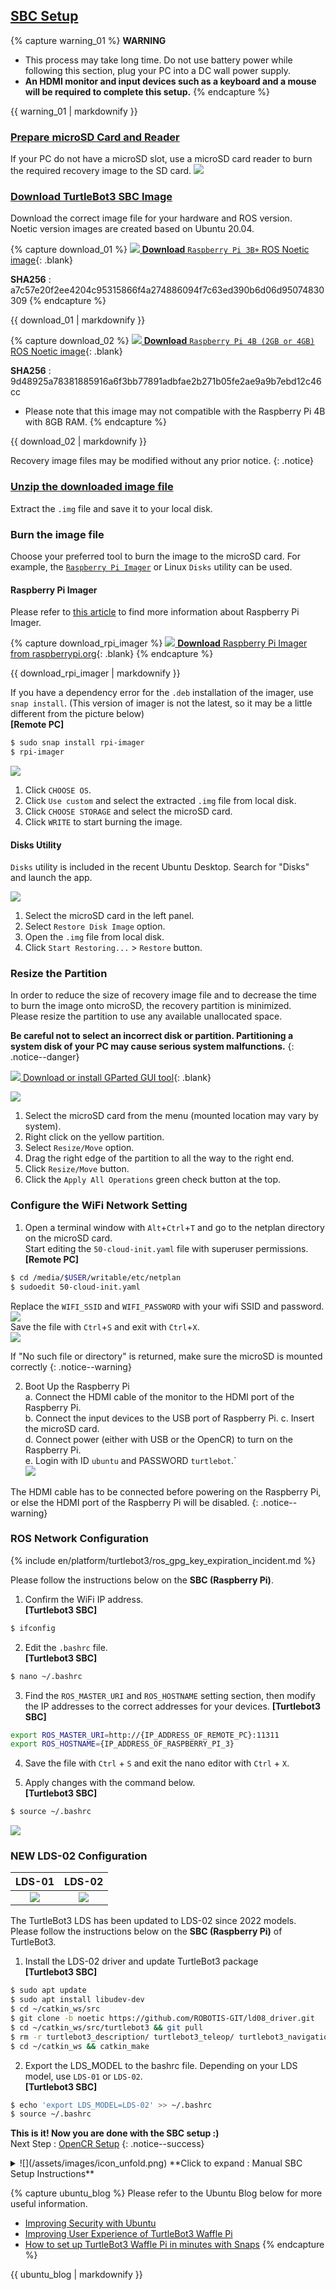
<div style="counter-reset: h1 3"></div>
<div style="counter-reset: h2 1"></div>

## [SBC Setup](#sbc-setup)

{% capture warning_01 %}
**WARNING**
- This process may take long time. Do not use battery power while following this section, plug your PC into a DC wall power supply.
- **An HDMI monitor and input devices such as a keyboard and a mouse will be required to complete this setup.**
{% endcapture %}
<div class="notice--danger">{{ warning_01 | markdownify }}</div>

### [Prepare microSD Card and Reader](#prepare-microsd-card-and-reader)
If your PC do not have a microSD slot, use a microSD card reader to burn the required recovery image to the SD card.
![](/assets/images/platform/turtlebot3/setup/micro_sd_reader.png)

### [Download TurtleBot3 SBC Image](#download-turtlebot3-sbc-image)
Download the correct image file for your hardware and ROS version.  
Noetic version images are created based on Ubuntu 20.04.  

{% capture download_01 %}
[![](/assets/images/icon_download.png) **Download** `Raspberry Pi 3B+` ROS Noetic image](https://www.robotis.com/service/download.php?no=2008){: .blank}

**SHA256** : a7c57e20f2ee4204c95315866f4a274886094f7c63ed390b6d06d95074830309
{% endcapture %}
<div class="notice--success">{{ download_01 | markdownify }}</div>

{% capture download_02 %}
[![](/assets/images/icon_download.png) **Download** `Raspberry Pi 4B (2GB or 4GB)` ROS Noetic image](https://www.robotis.com/service/download.php?no=2066){: .blank}

**SHA256** : 9d48925a78381885916a6f3bb77891adbfae2b271b05fe2ae9a9b7ebd12c46cc
- Please note that this image may not compatible with the Raspberry Pi 4B with 8GB RAM.
{% endcapture %}
<div class="notice--success">{{ download_02 | markdownify }}</div>

Recovery image files may be modified without any prior notice.
{: .notice}

### [Unzip the downloaded image file](#unzip-the-downloaded-image-file)
Extract the `.img` file and save it to your local disk.

### Burn the image file
Choose your preferred tool to burn the image to the microSD card.
For example, the [`Raspberry Pi Imager`](https://www.raspberrypi.com/software/) or Linux `Disks` utility can be used.  

#### Raspberry Pi Imager
Please refer to [this article](https://www.raspberrypi.org/blog/raspberry-pi-imager-imaging-utility/) to find more information about Raspberry Pi Imager.

{% capture download_rpi_imager %}
[![](/assets/images/icon_download.png) **Download** Raspberry Pi Imager from raspberrypi.org](https://www.raspberrypi.org/software/){: .blank}
{% endcapture %}
<div class="notice--success">{{ download_rpi_imager | markdownify }}</div>  

If you have a dependency error for the `.deb` installation of the imager, use `snap install`. (This version of imager is not the latest, so it may be a little different from the picture below)  
**[Remote PC]**  
```bash  
$ sudo snap install rpi-imager
$ rpi-imager  
```  

![](/assets/images/platform/turtlebot3/setup/rpi_imager.gif)  
1. Click `CHOOSE OS`.  
2. Click `Use custom` and select the extracted `.img` file from local disk.  
3. Click `CHOOSE STORAGE` and select the microSD card.
4. Click `WRITE` to start burning the image.

#### Disks Utility
`Disks` utility is included in the recent Ubuntu Desktop. Search for "Disks" and launch the app.  

![](/assets/images/platform/turtlebot3/setup/disks.gif)  
1. Select the microSD card in the left panel.  
2. Select `Restore Disk Image` option.  
3. Open the `.img` file from local disk.  
4. Click `Start Restoring...` > `Restore` button.

### Resize the Partition
In order to reduce the size of recovery image file and to decrease the time to burn the image onto microSD, the recovery partition is minimized.  
Please resize the partition to use any available unallocated space.

**Be careful not to select an incorrect disk or partition. Partitioning a system disk of your PC may cause serious system malfunctions.**
{: .notice--danger}

[![](/assets/images/icon_download.png) Download or install GParted GUI tool](https://gparted.org/download.php){: .blank}

![](/assets/images/platform/turtlebot3/setup/gparted.gif)  
1. Select the microSD card from the menu (mounted location may vary by system).  
2. Right click on the yellow partition.  
3. Select `Resize/Move` option.  
4. Drag the right edge of the partition to all the way to the right end.  
5. Click `Resize/Move` button.  
6. Click the `Apply All Operations` green check button at the top.

### Configure the WiFi Network Setting  
1. Open a terminal window with `Alt`+`Ctrl`+`T` and go to the netplan directory on the microSD card.  
Start editing the `50-cloud-init.yaml` file with superuser permissions.  
**[Remote PC]**  
```bash  
$ cd /media/$USER/writable/etc/netplan
$ sudoedit 50-cloud-init.yaml
```  
Replace the `WIFI_SSID` and `WIFI_PASSWORD` with your wifi SSID and password.  
![](/assets/images/platform/turtlebot3/setup/ros2_sbc_netcfg.png)  
Save the file with `Ctrl`+`S` and exit with `Ctrl`+`X`.  
![](/assets/images/platform/turtlebot3/setup/network_setup.gif)  
  
If "No such file or directory" is returned, make sure the microSD is mounted correctly
{: .notice--warning}  

2. Boot Up the Raspberry Pi  
  a. Connect the HDMI cable of the monitor to the HDMI port of the Raspberry Pi.  
  b. Connect the input devices to the USB port of Raspberry Pi.
  c. Insert the microSD card.  
  d. Connect power (either with USB or the OpenCR) to turn on the Raspberry Pi.  
  e. Login with ID `ubuntu` and PASSWORD `turtlebot`.`  
  ![](/assets/images/platform/turtlebot3/sbc_setup/sbc_setup3.png)  

The HDMI cable has to be connected before powering on the Raspberry Pi, or else the HDMI port of the Raspberry Pi will be disabled.
{: .notice--warning}

### ROS Network Configuration

{% include en/platform/turtlebot3/ros_gpg_key_expiration_incident.md %}

Please follow the instructions below on the **SBC (Raspberry Pi)**.
1. Confirm the WiFi IP address.  
**[Turtlebot3 SBC]**  
  ```bash  
$ ifconfig  
  ```  

2. Edit the `.bashrc` file.  
**[Turtlebot3 SBC]**  
  ```bash  
$ nano ~/.bashrc  
  ```  
  

3. Find the `ROS_MASTER_URI` and `ROS_HOSTNAME` setting section, then modify the IP addresses to the correct addresses for your devices.
**[Turtlebot3 SBC]**  
  ```bash  
export ROS_MASTER_URI=http://{IP_ADDRESS_OF_REMOTE_PC}:11311  
export ROS_HOSTNAME={IP_ADDRESS_OF_RASPBERRY_PI_3}  
  ```  
  
4. Save the file with `Ctrl` + `S` and exit the nano editor with `Ctrl` + `X`.  

5. Apply changes with the command below.  
**[Turtlebot3 SBC]**    
  ```bash  
$ source ~/.bashrc  
  ```  
![](/assets/images/platform/turtlebot3/setup/ros1_sbc_netcfg.gif)  

### NEW LDS-02 Configuration

|LDS-01|LDS-02|
|:---:|:---:|
|![](/assets/images/platform/turtlebot3/appendix_lds/lds_small.png)|![](/assets/images/platform/turtlebot3/appendix_lds/lds_ld08_small.png)|

The TurtleBot3 LDS has been updated to LDS-02 since 2022 models.  
Please follow the instructions below on the **SBC (Raspberry Pi)** of TurtleBot3.

1. Install the LDS-02 driver and update TurtleBot3 package  
**[Turtlebot3 SBC]**  
```bash
$ sudo apt update
$ sudo apt install libudev-dev
$ cd ~/catkin_ws/src
$ git clone -b noetic https://github.com/ROBOTIS-GIT/ld08_driver.git
$ cd ~/catkin_ws/src/turtlebot3 && git pull
$ rm -r turtlebot3_description/ turtlebot3_teleop/ turtlebot3_navigation/ turtlebot3_slam/ turtlebot3_example/
$ cd ~/catkin_ws && catkin_make
```

2. Export the LDS_MODEL to the bashrc file. Depending on your LDS model, use `LDS-01` or `LDS-02`.  
**[Turtlebot3 SBC]**  
```bash
$ echo 'export LDS_MODEL=LDS-02' >> ~/.bashrc
$ source ~/.bashrc
```

**This is it! Now you are done with the SBC setup :)**  
Next Step : [OpenCR Setup](/docs/en/platform/turtlebot3/opencr_setup/#opencr-setup)
{: .notice--success}

<details>
<summary>
![](/assets/images/icon_unfold.png) **Click to expand : Manual SBC Setup Instructions**
</summary>
Please be aware that this manual setup takes a lot more time than burning the recovery image file, but allows flexible choice of package installation. **This instruction is not recommended for beginners**.

1. ![](/assets/images/icon_download.png) Download the proper `Ubuntu 20.04.1(Focal) Preinstalled Server` image on your PC.
  - [Ubuntu 20.04.1(Focal) Preinstalled Server for Raspberry Pi3(arm64)](http://cdimage.ubuntu.com/ubuntu-server/focal/daily-preinstalled/current/){: .blank}

2. Extract the downloaded file.

3. Burn the `.img` file to the microSD card.
  ![](/assets/images/platform/turtlebot3/setup/rpi_imager.gif)  

4. Boot Up the Raspberry Pi  
  a. Connect the HDMI cable of the monitor to the HDMI port of Raspberry Pi.  
  b. Connect input devices to the USB port of Raspberry Pi.  
  c. Insert the microSD card.  
  d. Connect the power (either with USB or OpenCR) to turn on the Raspberry Pi.

5. Configure the Raspberry Pi  
  a. Log in with the default username (`ubuntu`) and password (`ubuntu`). After logging in, system will ask you to change the password.  
  b. Open the automatic update settings file.  
  ```bash
$ sudo nano /etc/apt/apt.conf.d/20auto-upgrades
  ```

6. Change the update settings as below.
  ```bash
APT::Periodic::Update-Package-Lists "0";
APT::Periodic::Unattended-Upgrade "0";
  ```
  a. Save the file with `Ctrl`+`S` and exit with `Ctrl`+`X`.  

7. Configure the WiFi network settings.
```bash
$ sudoedit /etc/netplan/50-cloud-init.yaml
```

8. When the editor is opened, append below contents at the end of the file.  
  Replace the `WIFI_SSID` and `WIFI_PASSWORD` with your wifi SSID and password.  
  ![](/assets/images/platform/turtlebot3/setup/ros2_sbc_netcfg.png)  
  Save the file with `Ctrl`+`S` and exit with `Ctrl`+`X`.

9. Reboot the Raspberry Pi.
  ```bash
$ sudo reboot
  ```

10. Set `systemd` to prevent boot-up delay even if there is no network at startup. Run the command below to mask the `systemd` process using the following command.
```bash
$ systemctl mask systemd-networkd-wait-online.service
```

11. Disable Suspend and Hibernation
  ```bash
$ sudo systemctl mask sleep.target suspend.target hibernate.target hybrid-sleep.target
  ```

12. After rebooting the Raspberry Pi, if you wish to work from the Remote PC using SSH, use the below command to log in from the remote PC terminal. The default password is **ubuntu**.
  ```bash
$ ssh ubuntu@{IP Address of Raspberry PI}
  ```

13. Install ROS Noetic Ninjemys
Enter the below commands to the terminal one at a time.  
In order to check the details of the easy installation script, please refer to [the script file](https://raw.githubusercontent.com/ROBOTIS-GIT/robotis_tools/master/install_ros_noetic_rpi.sh).  
```bash
$ sudo apt-get update
$ sudo apt-get upgrade
$ wget https://raw.githubusercontent.com/ROBOTIS-GIT/robotis_tools/master/install_ros_noetic_rpi.sh
$ chmod 755 ./install_ros_noetic_rpi.sh
$ bash ./install_ros_noetic_rpi.sh
```
If the above installation fails, please refer to [the official ROS Noetic installation guide](http://wiki.ros.org/noetic/Installation/Ubuntu).

14. Install and Build ROS Packages.
  ```bash
$ sudo apt install ros-noetic-rosserial-python ros-noetic-tf
$ sudo apt install ros-noetic-hls-lfcd-lds-driver
$ sudo apt install ros-noetic-turtlebot3-msgs
$ sudo apt install ros-noetic-dynamixel-sdk
$ cd ~/catkin_ws/src
$ git clone -b noetic https://github.com/ROBOTIS-GIT/turtlebot3.git
$ cd ~/catkin_ws/src/turtlebot3
$ rm -r turtlebot3_description/ turtlebot3_teleop/ turtlebot3_navigation/ turtlebot3_slam/ turtlebot3_example/
$ cd ~/catkin_ws/
$ catkin_make -j1
$ source ~/.bashrc
  ```

15. USB Port Settings
```bash
$ rosrun turtlebot3_bringup create_udev_rules
```

16. ROS Network Configuration
Confirm the WiFi IP address and edit the `.bashrc` file
  ```bash
$ nano ~/.bashrc
  ```

17. Modify the IP addresses of `ROS_MASTER_URI` and `ROS_HOSTNAME`.
```bash
export ROS_MASTER_URI=http://{IP_ADDRESS_OF_REMOTE_PC}:11311
export ROS_HOSTNAME={IP_ADDRESS_OF_RASPBERRY_PI_3}
```
18. Save the file and exit the nano editor.

19. LDS Configuration
The TurtleBot3 LDS has been updated include the LDS-02 since 2022.  
Please follow the instructions below on the **SBC (Raspberry Pi)** of the TurtleBot3 to configure the LDS.
```bash
$ sudo apt update
$ sudo apt install libudev-dev
$ cd ~/catkin_ws/src
$ git clone -b noetic https://github.com/ROBOTIS-GIT/ld08_driver.git
$ cd ~/catkin_ws && catkin_make
```

20. Export the LDS_MODEL in the bashrc file. Depending on your LDS model, use `LDS-01` or `LDS-02`.
```bash
$ echo 'export LDS_MODEL=LDS-01' >> ~/.bashrc
$ source ~/.bashrc
```

21. Apply changes with the command below.
```bash
$ source ~/.bashrc
```

</details>


{% capture ubuntu_blog %}
Please refer to the Ubuntu Blog below for more useful information.  
- [Improving Security with Ubuntu](https://ubuntu.com/blog/steps-to-maximise-robotics-security-with-ubuntu)
- [Improving User Experience of TurtleBot3 Waffle Pi](https://ubuntu.com/blog/building-a-better-turtlebot3)
- [How to set up TurtleBot3 Waffle Pi in minutes with Snaps](https://ubuntu.com/blog/how-to-set-up-turtlebot3-in-minutes-with-snaps)
{% endcapture %}
<div class="notice--success">{{ ubuntu_blog | markdownify }}</div>
